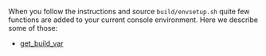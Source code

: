 When you follow the instructions and source `build/envsetup.sh` quite few functions are added to your current console environment. Here we describe some of those:

* [get_build_var](/android-build-system/hmm-commands/get-build-var)